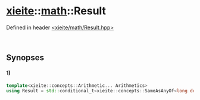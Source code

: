 # [xieite](../xieite.md)\:\:[math](../math.md)\:\:Result
Defined in header [<xieite/math/Result.hpp>](../../include/xieite/math/Result.hpp)

&nbsp;

## Synopses
#### 1)
```cpp
template<xieite::concepts::Arithmetic... Arithmetics>
using Result = std::conditional_t<xieite::concepts::SameAsAnyOf<long double, Arithmetics...>, long double, std::conditional_t<xieite::concepts::SameAsAllOf<float, Arithmetics...>, float, double>>;
```
